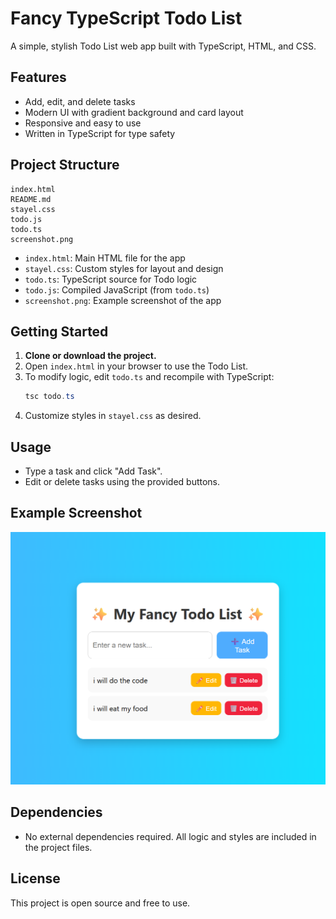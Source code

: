 # Fancy TypeScript Todo List

A simple, stylish Todo List web app built with TypeScript, HTML, and CSS.

## Features

- Add, edit, and delete tasks
- Modern UI with gradient background and card layout
- Responsive and easy to use
- Written in TypeScript for type safety

## Project Structure

```
index.html
README.md
stayel.css
todo.js
todo.ts
screenshot.png
```

- `index.html`: Main HTML file for the app
- `stayel.css`: Custom styles for layout and design
- `todo.ts`: TypeScript source for Todo logic
- `todo.js`: Compiled JavaScript (from `todo.ts`)
- `screenshot.png`: Example screenshot of the app

## Getting Started

1. **Clone or download the project.**
2. Open `index.html` in your browser to use the Todo List.
3. To modify logic, edit `todo.ts` and recompile with TypeScript:
   ```powershell
   tsc todo.ts
   ```
4. Customize styles in `stayel.css` as desired.

## Usage

- Type a task and click "Add Task".
- Edit or delete tasks using the provided buttons.

## Example Screenshot

![Screenshot of the app](screenshot.png)

## Dependencies

- No external dependencies required. All logic and styles are included in the project files.

## License

This project is open source and free to use.
